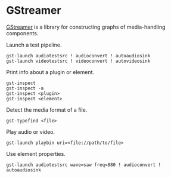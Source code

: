 # GStreamer

[GStreamer](https://gstreamer.freedesktop.org/) is a library for constructing graphs of media-handling components.

Launch a test pipeline.
```
gst-launch audiotestsrc ! audioconvert ! autoaudiosink
gst-launch videotestsrc ! videoconvert ! autovideosink
```

Print info about a plugin or element.
```
gst-inspect
gst-inspect -a
gst-inspect <plugin>
gst-inspect <element>
```

Detect the media format of a file.
```
gst-typefind <file>
```

Play audio or video.
```
gst-launch playbin uri=<file://path/to/file>
```

Use element properties.
```
gst-launch audiotestsrc wave=saw freq=880 ! audioconvert ! autoaudiosink
```